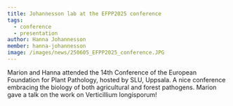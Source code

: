```yaml
---
title: Johannesson lab at the EFPP2025 conference
tags:
  - conference
  - presentation
author: Hanna Johannesson
member: hanna-johannesson
image: /images/news/250605_EFPP2025_conference.JPG
---
```


Marion and Hanna attended the 14th Conference of the European Foundation for Plant Pathology, hosted by SLU, Uppsala. A nice conference embracing the biology of both agricultural and forest pathogens. Marion gave a talk on the work on Verticillium longisporum!
